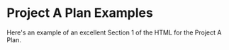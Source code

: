 # Project A Plan Examples

Here's an example of an excellent Section 1 of the HTML for the Project A Plan.

[](https://github.com/THOMASELOVE/431-classes-2025/blob/main/projectA/projA_plan_section1.png)
